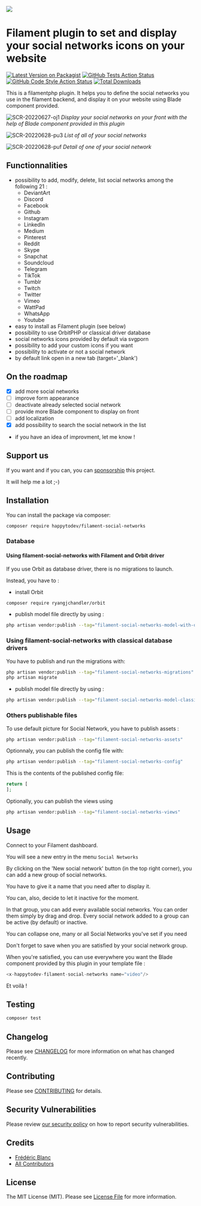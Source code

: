
[<img src="https://github-ads.s3.eu-central-1.amazonaws.com/support-ukraine.svg?t=1" />](https://supportukrainenow.org)

# Filament plugin to set and display your social networks icons on your website

[![Latest Version on Packagist](https://img.shields.io/packagist/v/happytodev/filament-social-networks.svg?style=flat-square)](https://packagist.org/packages/happytodev/filament-social-networks)
[![GitHub Tests Action Status](https://img.shields.io/github/workflow/status/happytodev/filament-social-networks/run-tests?label=tests)](https://github.com/happytodev/filament-social-networks/actions?query=workflow%3Arun-tests+branch%3Amain)
[![GitHub Code Style Action Status](https://img.shields.io/github/workflow/status/happytodev/filament-social-networks/Check%20&%20fix%20styling?label=code%20style)](https://github.com/happytodev/filament-social-networks/actions?query=workflow%3A"Check+%26+fix+styling"+branch%3Amain)
[![Total Downloads](https://img.shields.io/packagist/dt/happytodev/filament-social-networks.svg?style=flat-square)](https://packagist.org/packages/happytodev/filament-social-networks)

This is a filamentphp plugin. It helps you to define the social networks you use in the filament backend, and display it on your website using Blade component provided.

![SCR-20220627-oj1](https://user-images.githubusercontent.com/425998/176250855-ed1c5a7a-f087-4542-9dd6-ee6d80f2b5f9.png)
_Display your social networks on your front with the help of Blade component provided in this plugin_

![SCR-20220628-pu3](https://user-images.githubusercontent.com/425998/176250895-86ba5af1-05b5-4570-81ec-cb2c7cd2ad22.png)
_List of all of your social networks_

![SCR-20220628-puf](https://user-images.githubusercontent.com/425998/176250917-c31b71c2-a5de-432a-a5e9-147c1469200a.png)
_Detail of one of your social network_

## Functionnalities

- possibility to add, modify, delete, list social networks among the following 21 : 
    - DeviantArt
    - Discord
    - Facebook
    - Github
    - Instagram
    - LinkedIn
    - Medium
    - Pinterest
    - Reddit
    - Skype
    - Snapchat
    - Soundcloud
    - Telegram
    - TikTok
    - Tumblr
    - Twitch
    - Twitter
    - Vimeo
    - WattPad
    - WhatsApp
    - Youtube
- easy to install as Filament plugin (see below)
- possibility to use OrbitPHP or classical driver database
- social networks icons provided by default via svgporn
- possibility to add your custom icons if you want
- possibility to activate or not a social network
- by default link open in a new tab (target='_blank')

## On the roadmap

- [x] add more social networks
- [ ] improve form appearance
- [ ] deactivate already selected social network
- [ ] provide more Blade component to display on front
- [ ] add localization
- [x] add possibility to search the social network in the list
- if you have an idea of improvment, let me know !

## Support us

If you want and if you can, you can [sponsorship](https://github.com/sponsors/happytodev) this project. 

It will help me a lot ;-)


## Installation

You can install the package via composer:

```bash
composer require happytodev/filament-social-networks
```

### Database
#### Using filament-social-networks with Filament and Orbit driver

If you use Orbit as database driver, there is no migrations to launch.

Instead, you have to :

- install Orbit 

```bash
composer require ryangjchandler/orbit
```

- publish model file directly by using :

```bash
php artisan vendor:publish --tag="filament-social-networks-model-with-orbit"
```

### Using filament-social-networks with classical database drivers

You have to publish and run the migrations with:

```bash
php artisan vendor:publish --tag="filament-social-networks-migrations"
php artisan migrate
```

- publish model file directly by using :

```bash
php artisan vendor:publish --tag="filament-social-networks-model-classical"
```

### Others publishable files

To use default picture for Social Network, you have to publish assets : 

```bash
php artisan vendor:publish --tag="filament-social-networks-assets"
```

Optionnaly, you can publish the config file with:

```bash
php artisan vendor:publish --tag="filament-social-networks-config"
```

This is the contents of the published config file:

```php
return [
];
```

Optionally, you can publish the views using

```bash
php artisan vendor:publish --tag="filament-social-networks-views"
```

## Usage

Connect to your Filament dashboard.

You will see a new entry in the menu `Social Networks`

By clicking on the 'New social network' button (in the top right corner), you can add a new group of social networks.

You have to give it a name that you need after to display it.

You can, also, decide to let it inactive for the moment.

In that group, you can add every available social networks.
You can order them simply by drag and drop.
Every social network added to a group can be active (by default) or inactive.

You can collapse one, many or all Social Networks you've set if you need

Don't forget to save when you are satisfied by your social network group.

When you're satisfied, you can use everywhere you want the Blade component provided by this plugin in your template file : 

```php
<x-happytodev-filament-social-networks name="video"/>
```

Et voilà !
## Testing

```bash
composer test
```

## Changelog

Please see [CHANGELOG](CHANGELOG.md) for more information on what has changed recently.

## Contributing

Please see [CONTRIBUTING](https://github.com/spatie/.github/blob/main/CONTRIBUTING.md) for details.

## Security Vulnerabilities

Please review [our security policy](../../security/policy) on how to report security vulnerabilities.

## Credits

- [Frédéric Blanc](https://github.com/happytodev)
- [All Contributors](../../contributors)

## License

The MIT License (MIT). Please see [License File](LICENSE.md) for more information.
